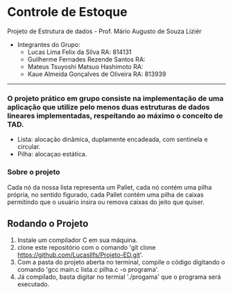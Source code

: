 # Controle de Estoque
Projeto de Estrutura de dados - Prof. Mário Augusto de Souza Liziér

* Integrantes do Grupo:
  * Lucas Lima Felix da Silva             RA: 814131
  * Guilherme Fernades Rezende Santos     RA: 
  * Mateus Tsuyoshi Matsuo Hashimoto      RA:
  * Kaue Almeida Gonçalves de Oliveira    RA: 813939
----
### O projeto prático em grupo consiste na implementação de uma aplicação que utilize pelo menos duas estruturas de dados lineares implementadas,  respeitando ao máximo o conceito de TAD.
* Lista: alocação dinâmica, duplamente encadeada, com sentinela e circular.
* Pilha: alocaçao estática.

### Sobre o projeto 
Cada nó da nossa lista representa um Pallet, cada nó contém uma pilha própria, no sentido figurado, cada Pallet contém uma pilha de caixas permitindo que o usuário insira ou remova caixas do jeito que quiser.

## Rodando o Projeto
1. Instale um compilador C em sua máquina.
2. clone este repositório com o comando 'git clone https://github.com/Lucasllfs/Projeto-ED.git'.
3. Com a pasta do projeto aberta no terminal, compile o código digitando o comando 'gcc main.c lista.c pilha.c -o programa'.
4. Já compilado, basta digitar no termial './progama' que o programa será executado.

